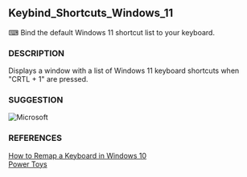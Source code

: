 ## Keybind_Shortcuts_Windows_11

⌨ Bind the default Windows 11 shortcut list to your keyboard.

### DESCRIPTION

Displays a window with a list of Windows 11 keyboard shortcuts when "CRTL + 1" are pressed.

### SUGGESTION

![Microsoft](https://github.com/sourceduty/Keybind_Instructions/assets/123030236/388df8a1-d380-4bfa-9e51-bb515bec21d6)

### REFERENCES

[How to Remap a Keyboard in Windows 10](https://www.lifewire.com/remap-keyboard-in-windows-10-5181178)
<br />
[Power Toys](https://learn.microsoft.com/en-us/windows/powertoys/install)
